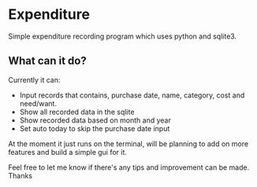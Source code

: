 # Expenditure

Simple expenditure recording program which uses python and sqlite3.

## What can it do?

Currently it can:
- Input records that contains, purchase date, name, category, cost and need/want.
- Show all recorded data in the sqlite
- Show recorded data based on month and year
- Set auto today to skip the purchase date input

At the moment it just runs on the terminal, will be planning to add on more features and build a simple gui for it.

Feel free to let me know if there's any tips and improvement can be made. Thanks